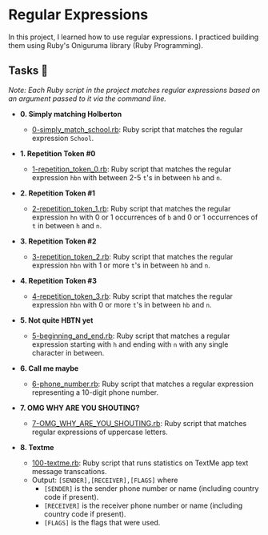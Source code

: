 # Regular Expressions

In this project, I learned how to use regular expressions. I practiced building
them using Ruby's Oniguruma library (Ruby Programming).

## Tasks :page_with_curl:

_Note: Each Ruby script in the project matches regular expressions based on an
argument passed to it via the command line._

* **0. Simply matching Holberton**
  * [0-simply_match_school.rb](./0-simply_match_school.rb): Ruby script that
  matches the regular expression `School`.

* **1. Repetition Token #0**
  * [1-repetition_token_0.rb](./1-repetition_token_0.rb): Ruby script that matches
  the regular expression `hbn` with between 2-5 `t`'s in between `hb` and `n`.

* **2. Repetition Token #1**
  * [2-repetition_token_1.rb](./2-repetition_token_1.rb): Ruby script that matches
  the regular expression `hn` with 0 or 1 occurrences of `b` and 0 or 1
  occurrences of `t` in between `h` and `n`.

* **3. Repetition Token #2**
  * [3-repetition_token_2.rb](./3-repetition_token_2.rb): Ruby script that matches
  the regular expression `hbn` with 1 or more `t`'s in between `hb` and `n`.

* **4. Repetition Token #3**
  * [4-repetition_token_3.rb](./4-repetition_token_3.rb): Ruby script that matches the
  regular expression `hbn` with 0 or more `t`'s in between `hb` and `n`.

* **5. Not quite HBTN yet**
  * [5-beginning_and_end.rb](./5-beginning_and_end.rb): Ruby script that matches a
  regular expression starting with `h` and ending with `n` with any single character in between.

* **6. Call me maybe**
  * [6-phone_number.rb](./6-phone_number.rb): Ruby script that matches a regular expression
  representing a 10-digit phone number.

* **7. OMG WHY ARE YOU SHOUTING?**
  * [7-OMG_WHY_ARE_YOU_SHOUTING.rb](./7-OMG_WHY_ARE_YOU_SHOUTING.rb): Ruby script that
  matches regular expressions of uppercase letters.

* **8. Textme**
  * [100-textme.rb](./100-textme.rb): Ruby script that runs statistics on TextMe app text
  message transcations.
  * Output: `[SENDER],[RECEIVER],[FLAGS]` where
    * `[SENDER]` is the sender phone number or name (including country code
    if present).
    * `[RECEIVER]` is the receiver phone number or name (including country code
    if present).
    * `[FLAGS]` is the flags that were used.
